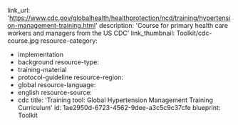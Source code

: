 link_url: 'https://www.cdc.gov/globalhealth/healthprotection/ncd/training/hypertension-management-training.html'
description: 'Course for primary health care workers and managers from the US CDC'
link_thumbnail: Toolkit/cdc-course.jpg
resource-category:
  - implementation
  - background
resource-type:
  - training-material
  - protocol-guideline
resource-region:
  - global
resource-language:
  - english
resource-source:
  - cdc
title: 'Training tool: Global Hypertension Management Training Curriculum'
id: 1ae2950d-6723-4562-9dee-a3c5c9c37cfe
blueprint: Toolkit
